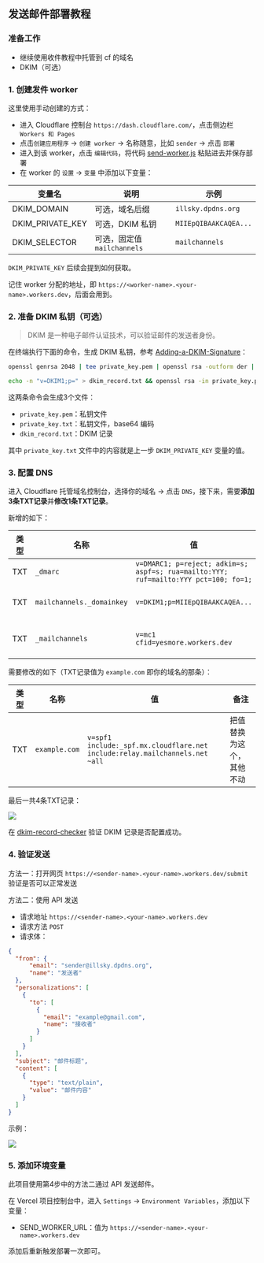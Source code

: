 ## 发送邮件部署教程

### 准备工作

- 继续使用收件教程中托管到 cf 的域名
- DKIM（可选）

### 1. 创建发件 worker

这里使用手动创建的方式：

- 进入 Cloudflare 控制台 `https://dash.cloudflare.com/`，点击侧边栏 `Workers 和 Pages`
- 点击`创建应用程序` -> `创建 worker` -> 名称随意，比如 `sender` -> 点击 `部署`
- 进入到该 worker，点击 `编辑代码`，将代码 [send-worker.js](/docs/send-worker.js) 粘贴进去并保存部署
- 在 worker 的 `设置` -> `变量` 中添加以下变量：

| 变量名           | 说明                        | 示例                  |
| ---------------- | --------------------------- | --------------------- |
| DKIM_DOMAIN      | 可选，域名后缀              | `illsky.dpdns.org`           |
| DKIM_PRIVATE_KEY | 可选，DKIM 私钥             | `MIIEpQIBAAKCAQEA...` |
| DKIM_SELECTOR    | 可选，固定值 `mailchannels` | `mailchannels`        |

`DKIM_PRIVATE_KEY` 后续会提到如何获取。

记住 worker 分配的地址，即 `https://<worker-name>.<your-name>.workers.dev`，后面会用到。

### 2. 准备 DKIM 私钥（可选）

> DKIM 是一种电子邮件认证技术，可以验证邮件的发送者身份。

在终端执行下面的命令，生成 DKIM 私钥，参考 [Adding-a-DKIM-Signature](https://support.mailchannels.com/hc/en-us/articles/7122849237389-Adding-a-DKIM-Signature)：

```bash
openssl genrsa 2048 | tee private_key.pem | openssl rsa -outform der | openssl base64 -A > private_key.txt

echo -n "v=DKIM1;p=" > dkim_record.txt && openssl rsa -in private_key.pem -pubout -outform der | openssl base64 -A >> dkim_record.txt
```

这两条命令会生成3个文件：

- `private_key.pem`：私钥文件
- `private_key.txt`：私钥文件，base64 编码
- `dkim_record.txt`：DKIM 记录
  
其中 `private_key.txt` 文件中的内容就是上一步 `DKIM_PRIVATE_KEY` 变量的值。

### 3. 配置 DNS

进入 Cloudflare 托管域名控制台，选择你的域名 -> 点击 `DNS`，接下来，需要**添加3条TXT记录**并**修改1条TXT记录**。

新增的如下：

| 类型 | 名称                      | 值                                                                                   | 备注                                |
| ---- | ------------------------- | ------------------------------------------------------------------------------------ | ----------------------------------- |
| TXT  | `_dmarc`                  | `v=DMARC1; p=reject; adkim=s; aspf=s; rua=mailto:YYY; ruf=mailto:YYY pct=100; fo=1;` | 固定值                              |
| TXT  | `mailchannels._domainkey` | `v=DKIM1;p=MIIEpQIBAAKCAQEA...`                                                      | 值为 `dkim_record.txt` 文件的内容   |
| TXT  | `_mailchannels`           | `v=mc1 cfid=yesmore.workers.dev`                                                     | 将其中的 yesmore 修改为你的账号名称 |

需要修改的如下（TXT记录值为 `example.com` 即你的域名的那条）：

| 类型 | 名称          | 值                                                                          | 备注                     |
| ---- | ------------- | --------------------------------------------------------------------------- | ------------------------ |
| TXT  | `example.com` | `v=spf1 include:_spf.mx.cloudflare.net include:relay.mailchannels.net ~all` | 把值替换为这个，其他不动 |

最后一共4条TXT记录：

![](https://img.inke.app/file/b7422917c667de620ae95.png)

在 [dkim-record-checker](https://dmarcly.com/tools/dkim-record-checker) 验证 DKIM 记录是否配置成功。

### 4. 验证发送

方法一：打开网页 `https://<sender-name>.<your-name>.workers.dev/submit` 验证是否可以正常发送

方法二：使用 API 发送

- 请求地址 `https://<sender-name>.<your-name>.workers.dev`
- 请求方法 `POST`
- 请求体：

```json
{
  "from": {
      "email": "sender@illsky.dpdns.org",
      "name": "发送者"
  },
  "personalizations": [
    {
      "to": [
        {
          "email": "example@gmail.com",
          "name": "接收者"
        }
      ]
    }
  ],
  "subject": "邮件标题",
  "content": [
    {
      "type": "text/plain",
      "value": "邮件内容"
    }
  ]
}
```

示例：

![](https://img.inke.app/file/1f6f3ab53aff9a1855475.png)


### 5. 添加环境变量

此项目使用第4步中的方法二通过 API 发送邮件。

在 Vercel 项目控制台中，进入 `Settings` -> `Environment Variables`，添加以下变量：

- SEND_WORKER_URL：值为 `https://<sender-name>.<your-name>.workers.dev`

添加后重新触发部署一次即可。